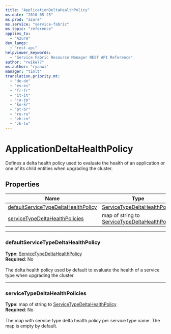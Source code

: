 ```yaml
---
title: "ApplicationDeltaHealthPolicy"
ms.date: "2018-05-25"
ms.prod: "azure"
ms.service: "service-fabric"
ms.topic: "reference"
applies_to: 
  - "Azure"
dev_langs: 
  - "rest-api"
helpviewer_keywords: 
  - "Service Fabric Resource Manager REST API Reference"
author: "rwike77"
ms.author: "ryanwi"
manager: "timlt"
translation.priority.mt: 
  - "de-de"
  - "es-es"
  - "fr-fr"
  - "it-it"
  - "ja-jp"
  - "ko-kr"
  - "pt-br"
  - "ru-ru"
  - "zh-cn"
  - "zh-tw"
---
```

# ApplicationDeltaHealthPolicy

Defines a delta health policy used to evaluate the health of an application or one of its child entities when upgrading the cluster.


## Properties

| Name | Type | Required |
| --- | --- | --- |
| [defaultServiceTypeDeltaHealthPolicy](#defaultservicetypedeltahealthpolicy) | [ServiceTypeDeltaHealthPolicy](sfrp-model-servicetypedeltahealthpolicy.md) | No |
| [serviceTypeDeltaHealthPolicies](#servicetypedeltahealthpolicies) | map of string to [ServiceTypeDeltaHealthPolicy](sfrp-model-servicetypedeltahealthpolicy.md) | No |

____
### defaultServiceTypeDeltaHealthPolicy
__Type__: [ServiceTypeDeltaHealthPolicy](sfrp-model-servicetypedeltahealthpolicy.md) <br/>
__Required__: No<br/>
<br/>
The delta health policy used by default to evaluate the health of a service type when upgrading the cluster.

____
### serviceTypeDeltaHealthPolicies
__Type__: map of string to [ServiceTypeDeltaHealthPolicy](sfrp-model-servicetypedeltahealthpolicy.md) <br/>
__Required__: No<br/>
<br/>
The map with service type delta health policy per service type name. The map is empty by default.
